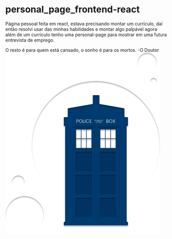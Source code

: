 # personal_page_frontend-react
Página pessoal feita em react, estava precisando montar um currículo, daí então resolvi usar das minhas habilidades e montar algo palpável
agora além de um currículo tenho uma personal-page para mostrar em uma futura entrevista de emprego.

O resto é para quem está cansado, o sonho é para os mortos.
-O Doutor
![alt text](https://github.com/Rozdrigo/personal_page_frontend-react/blob/main/src/assets/Tardis.png?raw=true)
